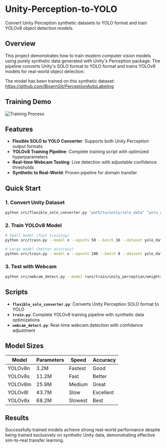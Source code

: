 # Unity-Perception-to-YOLO

Convert Unity Perception synthetic datasets to YOLO format and train YOLOv8 object detection models.

## Overview

This project demonstrates how to train modern computer vision models using purely synthetic data generated with Unity's Perception package. The pipeline converts Unity's SOLO format to YOLO format and trains YOLOv8 models for real-world object detection.

The model has been trained on this synthetic dataset:
https://github.com/BjoernGit/PerceptionAutoLabeling

## Training Demo

![Training Process](./Videos/KobraTrained.gif)

## Features

- **Flexible SOLO to YOLO Converter**: Supports both Unity Perception output formats
- **YOLOv8 Training Pipeline**: Complete training script with optimized hyperparameters
- **Real-time Webcam Testing**: Live detection with adjustable confidence thresholds
- **Synthetic to Real-World**: Proven pipeline for domain transfer

## Quick Start

### 1. Convert Unity Dataset
```bash
python src/flexible_solo_converter.py "path/to/unity/solo_data" "yolo_dataset"
```

### 2. Train YOLOv8 Model
```bash
# Small model (fast training)
python src/train.py --model n --epochs 50 --batch 16 --dataset yolo_dataset

# Large model (better accuracy)
python src/train.py --model x --epochs 100 --batch 8 --dataset yolo_dataset
```

### 3. Test with Webcam
```bash
python src/webcam_detect.py --model runs/train/unity_perception/weights/best.pt --conf 0.8
```

## Scripts

- **`flexible_solo_converter.py`**: Converts Unity Perception SOLO format to YOLO
- **`train.py`**: Complete YOLOv8 training pipeline with synthetic data optimizations
- **`webcam_detect.py`**: Real-time webcam detection with confidence adjustment

## Model Sizes

| Model | Parameters | Speed | Accuracy |
|-------|------------|-------|----------|
| YOLOv8n | 3.2M | Fastest | Good |
| YOLOv8s | 11.2M | Fast | Better |
| YOLOv8m | 25.9M | Medium | Great |
| YOLOv8l | 43.7M | Slow | Excellent |
| YOLOv8x | 68.2M | Slowest | Best |

## Results

Successfully trained models achieve strong real-world performance despite being trained exclusively on synthetic Unity data, demonstrating effective sim-to-real transfer learning.
